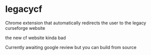 # legacycf

Chrome extension that automatically redirects the user to the legacy curseforge website

the new cf website kinda bad

Currently awaiting google review but you can build from source
